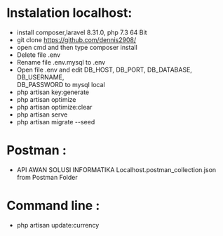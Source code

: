 # Instalation localhost: </br>

- install composer,laravel 8.31.0, php 7.3 64 Bit</br>
- git clone https://github.com/dennis2908/ </br>
- open cmd and then type composer install </br>
- Delete file .env <br>
- Rename file .env.mysql to .env<br>
- Open file .env and edit DB_HOST, DB_PORT, DB_DATABASE, DB_USERNAME, </br>
   DB_PASSWORD to mysql local<br>
- php artisan key:generate </br>
- php artisan optimize</br>
- php artisan optimize:clear</br>
- php artisan serve </br>
- php artisan migrate --seed </br>

# Postman : </br>

- API AWAN SOLUSI INFORMATIKA Localhost.postman_collection.json from Postman Folder</br>

# Command line : </br>

  - php artisan update:currency